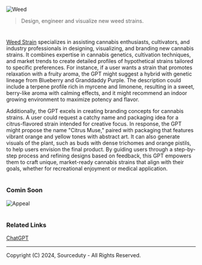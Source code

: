![Weed](https://github.com/user-attachments/assets/e54f80f8-6ba6-4635-a1a6-07bb54777423)

> Design, engineer and visualize new weed strains.
#

[Weed Strain]() specializes in assisting cannabis enthusiasts, cultivators, and industry professionals in designing, visualizing, and branding new cannabis strains. It combines expertise in cannabis genetics, cultivation techniques, and market trends to create detailed profiles of hypothetical strains tailored to specific preferences. For instance, if a user wants a strain that promotes relaxation with a fruity aroma, the GPT might suggest a hybrid with genetic lineage from Blueberry and Granddaddy Purple. The description could include a terpene profile rich in myrcene and limonene, resulting in a sweet, berry-like aroma with calming effects, and it might recommend an indoor growing environment to maximize potency and flavor.

Additionally, the GPT excels in creating branding concepts for cannabis strains. A user could request a catchy name and packaging idea for a citrus-flavored strain intended for creative focus. In response, the GPT might propose the name "Citrus Muse," paired with packaging that features vibrant orange and yellow tones with abstract art. It can also generate visuals of the plant, such as buds with dense trichomes and orange pistils, to help users envision the final product. By guiding users through a step-by-step process and refining designs based on feedback, this GPT empowers them to craft unique, market-ready cannabis strains that align with their goals, whether for recreational enjoyment or medical application.

#
### Comin Soon

![Appeal](https://github.com/user-attachments/assets/119f8b77-f1e1-49ca-89b9-117971ee7581)

#
### Related Links

[ChatGPT](https://github.com/sourceduty/ChatGPT)

***
Copyright (C) 2024, Sourceduty - All Rights Reserved.
